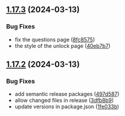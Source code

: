 ## [1.17.3](https://github.com/ForkbombEu/wallet/compare/v1.17.2...v1.17.3) (2024-03-13)


### Bug Fixes

* fix the questions page ([8fc8575](https://github.com/ForkbombEu/wallet/commit/8fc857526eadac76bc06a8f29cd7ce466587d965))
* the style of the unlock page ([40eb7b7](https://github.com/ForkbombEu/wallet/commit/40eb7b7b9f91039c3f47df04b021a170291f16f8))

## [1.17.2](https://github.com/ForkbombEu/wallet/compare/v1.17.1...v1.17.2) (2024-03-13)


### Bug Fixes

* add semantic release packages ([497d587](https://github.com/ForkbombEu/wallet/commit/497d587a0563883ad0b6c0620e8c95033cb4bc95))
* allow changed files in release ([3dfb8b9](https://github.com/ForkbombEu/wallet/commit/3dfb8b95cdbfa90246a42827f84f4d1936c43d08))
* update versions in package.json ([1fe033b](https://github.com/ForkbombEu/wallet/commit/1fe033b99e198622a5e4db9e26afb11a3fb0696b))
